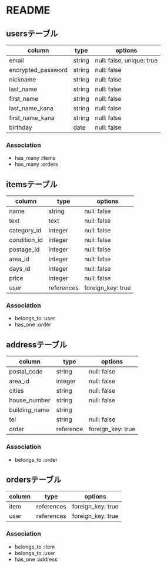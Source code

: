 # README

## usersテーブル

| column             | type   | options                   |
| ------------------ | ------ | ------------------------- |
| email              | string | null: false, unique: true |
| encrypted_password | string | null: false               |
| nickname           | string | null: false               |
| last_name          | string | null: false               |
| first_name         | string | null: false               |
| last_name_kana     | string | null: false               |
| first_name_kana    | string | null: false               |
| birthday           | date   | null: false               |

### Association
- has_many :items
- has_many :orders


## itemsテーブル

| column       | type       | options           |
| ------------ | ---------- | ----------------- |
| name         | string     | null: false       |
| text         | text       | null: false       |
| category_id  | integer    | null: false       |
| condition_id | integer    | null: false       |
| postage_id   | integer    | null: false       |
| area_id      | integer    | null: false       |
| days_id      | integer    | null: false       |
| price        | integer    | null: false       |
| user         | references | foreign_key: true |

### Association
- belongs_to :user
- has_one :order


## addressテーブル

| column        | type      | options           |
| ------------- | --------- | ----------------- |
| postal_code   | string    | null: false       |
| area_id       | integer   | null: false       |
| cities        | string    | null: false       |
| house_number  | string    | null: false       |
| building_name | string    |                   |
| tel           | string    | null: false       |
| order         | reference | foreign_key: true |

### Association
- belongs_to :order


## ordersテーブル
| column  | type       | options           |
| ------- | ---------- | ----------------- |
| item    | references | foreign_key: true |
| user    | references | foreign_key: true |

### Association
- belongs_to :item
- belongs_to :user
- has_one :address
